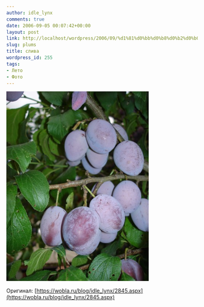 ```yaml
---
author: idle_lynx
comments: true
date: 2006-09-05 00:07:42+00:00
layout: post
link: http://localhost/wordpress/2006/09/%d1%81%d0%bb%d0%b8%d0%b2%d0%b0/
slug: plums
title: слива
wordpress_id: 255
tags:
- Лето
- Фото
---
```


![plums](images/2007/05/d66e6d1d-a921-4cfe-ba06-81810f3ce6bb.jpg)

Оригинал: [https://wobla.ru/blog/idle_lynx/2845.aspx](https://wobla.ru/blog/idle_lynx/2845.aspx)
